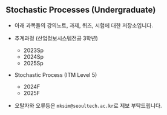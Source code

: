 ## Stochastic Processes (Undergraduate)

+ 아래 과목들의 강의노트, 과제, 퀴즈, 시험에 대한 저장소입니다.

+ 추계과정 (산업정보시스템전공 3학년)
    + 2023Sp
    + 2024Sp
    + 2025Sp

+ Stochastic Process (ITM Level 5)
    + 2024F
    + 2025F

+ 오탈자와 오류등은 `mksim@seoultech.ac.kr`로 제보 부탁드립니다.
